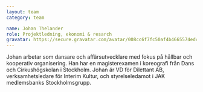 ```yaml
---
layout: team
category: team

name: Johan Thelander
role: Projektledning, ekonomi & resarch
gravatar: https://secure.gravatar.com/avatar/008cc6f7fc50af4b4665574edce8f8a5
---
```


Johan arbetar som dansare och affärsutvecklare med fokus på hållbar och kooperativ organisering. Han har en magisterexamen i koreografi från Dans och Cirkushögskolan i Stockholm. Johan är VD för Dilettant AB, verksamhetsledare för Interim Kultur, och styrelseledamot i JAK medlemsbanks Stockholmsgrupp.